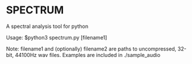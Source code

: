 # SPECTRUM

A spectral analysis tool for python

Usage:
	$python3 spectrum.py [filename1] <filename2>

Note: filename1 and (optionally) filename2 are paths to uncompressed, 32-bit, 44100Hz wav files. Examples are included in ./sample_audio
